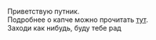 Приветствую путник. </br>
Подробнее о капче можно прочитать <a href='https://naumov-production.ru/blog/js/recaptcha-v3'>тут</a>.</br>
Заходи как нибудь, буду тебе рад</br>
